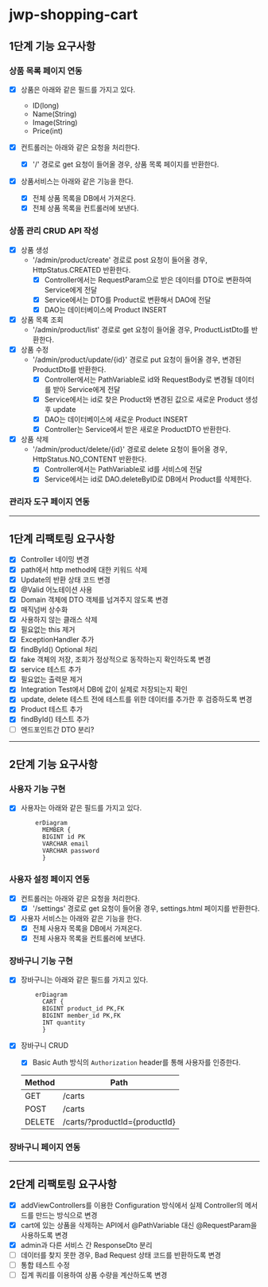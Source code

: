 # jwp-shopping-cart

## 1단계 기능 요구사항

### 상품 목록 페이지 연동

- [x] 상품은 아래와 같은 필드를 가지고 있다.
    - ID(long)
    - Name(String)
    - Image(String)
    - Price(int)

- [x] 컨트롤러는 아래와 같은 요청을 처리한다.
    - [x] '/' 경로로 get 요청이 들어올 경우, 상품 목록 페이지를 반환한다.

- [x] 상품서비스는 아래와 같은 기능을 한다.
    - [x] 전체 상품 목록을 DB에서 가져온다.
    - [x] 전체 상품 목록을 컨트롤러에 보낸다.

### 상품 관리 CRUD API 작성

- [x] 상품 생성
    - '/admin/product/create' 경로로 post 요청이 들어올 경우, HttpStatus.CREATED 반환한다.
        - [x] Controller에서는 RequestParam으로 받은 데이터를 DTO로 변환하여 Service에게 전달
        - [x] Service에서는 DTO를 Product로 변환해서 DAO에 전달
        - [x] DAO는 데이터베이스에 Product INSERT
- [x] 상품 목록 조회
    - '/admin/product/list' 경로로 get 요청이 들어올 경우, ProductListDto를 반환한다.
- [x] 상품 수정
    - '/admin/product/update/{id}' 경로로 put 요청이 들어올 경우, 변경된 ProductDto를 반환한다.
        - [x] Controller에서는 PathVariable로 id와 RequestBody로 변경될 데이터를 받아 Service에게 전달
        - [x] Service에서는 id로 찾은 Product와 변경된 값으로 새로운 Product 생성후 update
        - [x] DAO는 데이터베이스에 새로운 Product INSERT
        - [x] Controller는 Service에서 받은 새로운 ProductDTO 반환한다.
- [x] 상품 삭제
    - '/admin/product/delete/{id}' 경로로 delete 요청이 들어올 경우, HttpStatus.NO_CONTENT 반환한다.
        - [x] Controller에서는 PathVariable로 id를 서비스에 전달
        - [x] Service에서는 id로 DAO.deleteByID로 DB에서 Product를 삭제한다.

### 관리자 도구 페이지 연동

---

## 1단계 리팩토링 요구사항

- [x] Controller 네이밍 변경
- [x] path에서 http method에 대한 키워드 삭제
- [x] Update의 반환 상태 코드 변경
- [x] @Valid 어노테이션 사용
- [x] Domain 객체에 DTO 객체를 넘겨주지 않도록 변경
- [x] 매직넘버 상수화
- [x] 사용하지 않는 클래스 삭제
- [x] 필요없는 this 제거
- [x] ExceptionHandler 추가
- [x] findById() Optional 처리
- [x] fake 객체의 저장, 조회가 정상적으로 동작하는지 확인하도록 변경
- [x] service 테스트 추가
- [x] 필요없는 출력문 제거
- [x] Integration Test에서 DB에 값이 실제로 저장되는지 확인
- [x] update, delete 테스트 전에 테스트를 위한 데이터를 추가한 후 검증하도록 변경
- [x] Product 테스트 추가
- [x] findById() 테스트 추가
- [ ] 엔드포인트간 DTO 분리?

---

## 2단계 기능 요구사항

### 사용자 기능 구현

- [x] 사용자는 아래와 같은 필드를 가지고 있다.
    ```mermaid
        erDiagram
          MEMBER {
          BIGINT id PK
          VARCHAR email
          VARCHAR password
          }
    ```

### 사용자 설정 페이지 연동

- [x] 컨트롤러는 아래와 같은 요청을 처리한다.
    - [x] '/settings' 경로로 get 요청이 들어올 경우, settings.html 페이지를 반환한다.

- [x] 사용자 서비스는 아래와 같은 기능을 한다.
    - [x] 전체 사용자 목록을 DB에서 가져온다.
    - [x] 전체 사용자 목록을 컨트롤러에 보낸다.

### 장바구니 기능 구현

- [x] 장바구니는 아래와 같은 필드를 가지고 있다.
    ```mermaid
        erDiagram
          CART {
          BIGINT product_id PK,FK
          BIGINT member_id PK,FK
          INT quantity
          }
    ```

- [x] 장바구니 CRUD
    - [x] Basic Auth 방식의 `Authorization` header를 통해 사용자를 인증한다.

    | Method | Path                          |
    |--------|-------------------------------|
    | GET    | /carts                        |
    | POST   | /carts                        |
    | DELETE | /carts/?productId={productId} |


### 장바구니 페이지 연동

---

## 2단계 리팩토링 요구사항

- [x] addViewControllers를 이용한 Configuration 방식에서 실제 Controller의 메서드를 만드는 방식으로 변경
- [x] cart에 있는 상품을 삭제하는 API에서 @PathVariable 대신 @RequestParam을 사용하도록 변경
- [x] admin과 다른 서비스 간 ResponseDto 분리
- [ ] 데이터를 찾지 못한 경우, Bad Request 상태 코드를 반환하도록 변경
- [ ] 통합 테스트 수정
- [ ] 집계 쿼리를 이용하여 상품 수량을 계산하도록 변경
